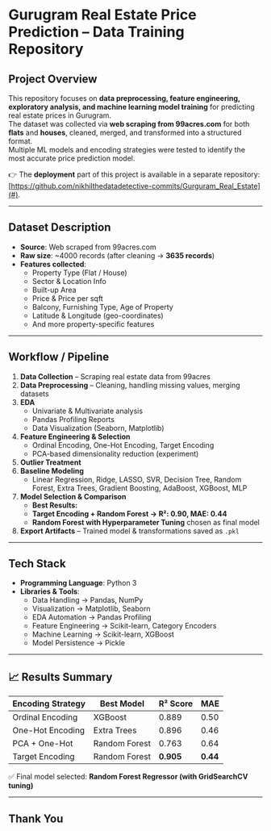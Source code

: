 # Gurugram Real Estate Price Prediction – Data Training Repository  

##  Project Overview  
This repository focuses on **data preprocessing, feature engineering, exploratory analysis, and machine learning model training** for predicting real estate prices in Gurugram.  
The dataset was collected via **web scraping from 99acres.com** for both **flats** and **houses**, cleaned, merged, and transformed into a structured format.  
Multiple ML models and encoding strategies were tested to identify the most accurate price prediction model.  

👉 The **deployment** part of this project is available in a separate repository: [https://github.com/nikhilthedatadetective-commits/Gurguram_Real_Estate](#).  

---

##  Dataset Description  
- **Source**: Web scraped from 99acres.com  
- **Raw size**: ~4000 records (after cleaning → **3635 records**)  
- **Features collected**:  
  - Property Type (Flat / House)  
  - Sector & Location Info  
  - Built-up Area  
  - Price & Price per sqft  
  - Balcony, Furnishing Type, Age of Property  
  - Latitude & Longitude (geo-coordinates)  
  - And more property-specific features  

---

##  Workflow / Pipeline  
1. **Data Collection** – Scraping real estate data from 99acres  
2. **Data Preprocessing** – Cleaning, handling missing values, merging datasets  
3. **EDA**  
   - Univariate & Multivariate analysis  
   - Pandas Profiling Reports  
   - Data Visualization (Seaborn, Matplotlib)  
4. **Feature Engineering & Selection**  
   - Ordinal Encoding, One-Hot Encoding, Target Encoding  
   - PCA-based dimensionality reduction (experiment)  
5. **Outlier Treatment**  
6. **Baseline Modeling**  
   - Linear Regression, Ridge, LASSO, SVR, Decision Tree, Random Forest, Extra Trees, Gradient Boosting, AdaBoost, XGBoost, MLP  
7. **Model Selection & Comparison**  
   -  **Best Results:**  
     - **Target Encoding + Random Forest → R²: 0.90, MAE: 0.44**  
     - **Random Forest with Hyperparameter Tuning** chosen as final model  
8. **Export Artifacts** – Trained model & transformations saved as `.pkl`  

---

##  Tech Stack  
- **Programming Language**: Python 3  
- **Libraries & Tools**:  
  - Data Handling → Pandas, NumPy  
  - Visualization → Matplotlib, Seaborn  
  - EDA Automation → Pandas Profiling  
  - Feature Engineering → Scikit-learn, Category Encoders  
  - Machine Learning → Scikit-learn, XGBoost  
  - Model Persistence → Pickle  

---

## 📈 Results Summary  

| Encoding Strategy | Best Model        | R² Score | MAE   |  
|-------------------|------------------|----------|-------|  
| Ordinal Encoding  | XGBoost          | 0.889    | 0.50  |  
| One-Hot Encoding  | Extra Trees      | 0.896    | 0.46  |  
| PCA + One-Hot     | Random Forest    | 0.763    | 0.64  |  
| Target Encoding   |  Random Forest   | **0.905**| **0.44** |  

✅ Final model selected: **Random Forest Regressor (with GridSearchCV tuning)**  

---
## Thank You


